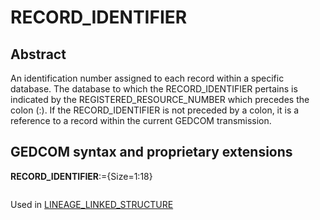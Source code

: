﻿<!-- licence GPL V2, cf https://github.com/TitiFix/geneweb -->
# RECORD_IDENTIFIER
## Abstract
An identification number assigned to each record within a specific database. The database to which the
RECORD_IDENTIFIER pertains is indicated by the REGISTERED_RESOURCE_NUMBER which
precedes the colon (:). If the RECORD_IDENTIFIER is not preceded by a colon, it is a reference to a
record within the current GEDCOM transmission.


## GEDCOM syntax and proprietary extensions

**RECORD_IDENTIFIER**:={Size=1:18}
<pre>
</pre>
Used in <a href=Ged.LINEAGE_LINKED_STRUCTURE.md>LINEAGE_LINKED_STRUCTURE</a><br />